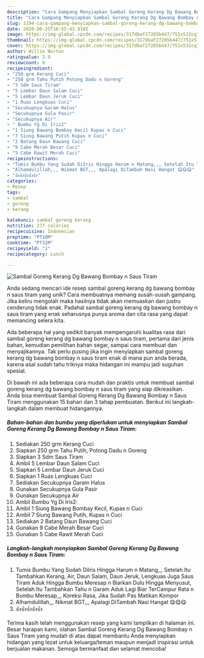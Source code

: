 ```yaml
---
description: "Cara Gampang Menyiapkan Sambal Goreng Kerang Dg Bawang Bombay n Saus Tiram, Lezat Sekali"
title: "Cara Gampang Menyiapkan Sambal Goreng Kerang Dg Bawang Bombay n Saus Tiram, Lezat Sekali"
slug: 1194-cara-gampang-menyiapkan-sambal-goreng-kerang-dg-bawang-bombay-n-saus-tiram-lezat-sekali
date: 2020-06-25T16:55:43.810Z
image: https://img-global.cpcdn.com/recipes/317dbaf27205b447/751x532cq70/sambal-goreng-kerang-dg-bawang-bombay-n-saus-tiram-foto-resep-utama.jpg
thumbnail: https://img-global.cpcdn.com/recipes/317dbaf27205b447/751x532cq70/sambal-goreng-kerang-dg-bawang-bombay-n-saus-tiram-foto-resep-utama.jpg
cover: https://img-global.cpcdn.com/recipes/317dbaf27205b447/751x532cq70/sambal-goreng-kerang-dg-bawang-bombay-n-saus-tiram-foto-resep-utama.jpg
author: Willie Norton
ratingvalue: 3.9
reviewcount: 9
recipeingredient:
- "250 grm Kerang Cuci"
- "250 grm Tahu Putih Potong Dadu n Goreng"
- "3 Sdm Saus Tiram"
- "5 Lembar Daun Salam Cuci"
- "5 Lembar Daun Jeruk Cuci"
- "1 Ruas Lengkuas Cuci"
- "Secukupnya Garam Halus"
- "Secukupnya Gula Pasir"
- "Secukupnya Air"
- " Bumbu Yg Di Iris2"
- "1 Siung Bawang Bombay Kecil Kupas n Cuci"
- "7 Siung Bawang Putih Kupas n Cuci"
- "2 Batang Daun Bawang Cuci"
- "9 Cabe Merah Besar Cuci"
- "5 Cabe Rawit Merah Cuci"
recipeinstructions:
- "Tumis Bumbu Yang Sudah DiIris Hingga Harum n Matang,,, Setelah Itu Tambahkan Kerang, Air, Daun Salam, Daun Jeruk, Lengkuas Juga Saus Tiram Aduk Hingga Bumbu Meresap n Biarkan Dulu Hingga Menyusut, Setelah Itu Tambahkan Tahu n Garam Aduk Lagi Biar TerCampur Rata n Bumbu Meresap,,, Koreksi Rasa, Jika Sudah Pas Matikan Kompor"
- "Alhamdulillah,,, Nikmat BGT,,, Apalagi DiTambah Nasi Hangat 😋😋😋"
- "👍👍👍👍👍"
categories:
- Resep
tags:
- sambal
- goreng
- kerang

katakunci: sambal goreng kerang 
nutrition: 277 calories
recipecuisine: Indonesian
preptime: "PT10M"
cooktime: "PT32M"
recipeyield: "1"
recipecategory: Lunch

---
```



![Sambal Goreng Kerang Dg Bawang Bombay n Saus Tiram](https://img-global.cpcdn.com/recipes/317dbaf27205b447/751x532cq70/sambal-goreng-kerang-dg-bawang-bombay-n-saus-tiram-foto-resep-utama.jpg)

Anda sedang mencari ide resep sambal goreng kerang dg bawang bombay n saus tiram yang unik? Cara membuatnya memang susah-susah gampang. Jika keliru mengolah maka hasilnya tidak akan memuaskan dan justru cenderung tidak enak. Padahal sambal goreng kerang dg bawang bombay n saus tiram yang enak seharusnya punya aroma dan cita rasa yang dapat memancing selera kita.

Ada beberapa hal yang sedikit banyak mempengaruhi kualitas rasa dari sambal goreng kerang dg bawang bombay n saus tiram, pertama dari jenis bahan, kemudian pemilihan bahan segar, sampai cara membuat dan menyajikannya. Tak perlu pusing jika ingin menyiapkan sambal goreng kerang dg bawang bombay n saus tiram enak di mana pun anda berada, karena asal sudah tahu triknya maka hidangan ini mampu jadi suguhan spesial.




Di bawah ini ada beberapa cara mudah dan praktis untuk membuat sambal goreng kerang dg bawang bombay n saus tiram yang siap dikreasikan. Anda bisa membuat Sambal Goreng Kerang Dg Bawang Bombay n Saus Tiram menggunakan 15 bahan dan 3 tahap pembuatan. Berikut ini langkah-langkah dalam membuat hidangannya.

<!--inarticleads1-->

##### Bahan-bahan dan bumbu yang diperlukan untuk menyiapkan Sambal Goreng Kerang Dg Bawang Bombay n Saus Tiram:

1. Sediakan 250 grm Kerang Cuci
1. Siapkan 250 grm Tahu Putih, Potong Dadu n Goreng
1. Siapkan 3 Sdm Saus Tiram
1. Ambil 5 Lembar Daun Salam Cuci
1. Siapkan 5 Lembar Daun Jeruk Cuci
1. Siapkan 1 Ruas Lengkuas Cuci
1. Sediakan Secukupnya Garam Halus
1. Gunakan Secukupnya Gula Pasir
1. Gunakan Secukupnya Air
1. Ambil  Bumbu Yg Di Iris2:
1. Ambil 1 Siung Bawang Bombay Kecil, Kupas n Cuci
1. Ambil 7 Siung Bawang Putih, Kupas n Cuci
1. Sediakan 2 Batang Daun Bawang Cuci
1. Gunakan 9 Cabe Merah Besar Cuci
1. Gunakan 5 Cabe Rawit Merah Cuci




<!--inarticleads2-->

##### Langkah-langkah menyiapkan Sambal Goreng Kerang Dg Bawang Bombay n Saus Tiram:

1. Tumis Bumbu Yang Sudah DiIris Hingga Harum n Matang,,, Setelah Itu Tambahkan Kerang, Air, Daun Salam, Daun Jeruk, Lengkuas Juga Saus Tiram Aduk Hingga Bumbu Meresap n Biarkan Dulu Hingga Menyusut, Setelah Itu Tambahkan Tahu n Garam Aduk Lagi Biar TerCampur Rata n Bumbu Meresap,,, Koreksi Rasa, Jika Sudah Pas Matikan Kompor
1. Alhamdulillah,,, Nikmat BGT,,, Apalagi DiTambah Nasi Hangat 😋😋😋
1. 👍👍👍👍👍




Terima kasih telah menggunakan resep yang kami tampilkan di halaman ini. Besar harapan kami, olahan Sambal Goreng Kerang Dg Bawang Bombay n Saus Tiram yang mudah di atas dapat membantu Anda menyiapkan hidangan yang lezat untuk keluarga/teman maupun menjadi inspirasi untuk berjualan makanan. Semoga bermanfaat dan selamat mencoba!
